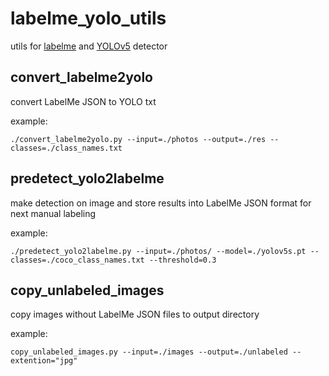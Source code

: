 # labelme_yolo_utils
utils for [labelme](https://github.com/wkentaro/labelme) and [YOLOv5](https://github.com/ultralytics/yolov5) detector

## convert_labelme2yolo
convert LabelMe JSON to YOLO txt

example:
```
./convert_labelme2yolo.py --input=./photos --output=./res --classes=./class_names.txt
```

## predetect_yolo2labelme
make detection on image and store results into LabelMe JSON format  for next manual labeling

example:
```
./predetect_yolo2labelme.py --input=./photos/ --model=./yolov5s.pt --classes=./coco_class_names.txt --threshold=0.3
```

## copy_unlabeled_images
copy images without LabelMe JSON files to output directory

example:
```
copy_unlabeled_images.py --input=./images --output=./unlabeled --extention="jpg"
```
